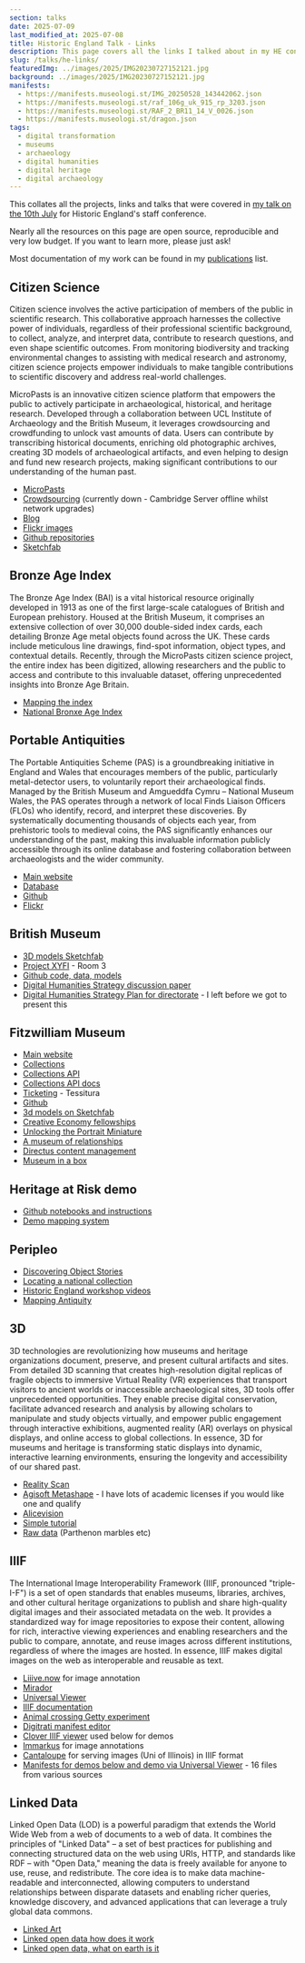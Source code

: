 ```yaml
---
section: talks
date: 2025-07-09
last_modified_at: 2025-07-08
title: Historic England Talk - Links
description: This page covers all the links I talked about in my HE conference paper online
slug: /talks/he-links/
featuredImg: ../images/2025/IMG20230727152121.jpg
background: ../images/2025/IMG20230727152121.jpg
manifests:
  - https://manifests.museologi.st/IMG_20250528_143442062.json
  - https://manifests.museologi.st/raf_106g_uk_915_rp_3203.json
  - https://manifests.museologi.st/RAF_2_BR11_14_V_0026.json
  - https://manifests.museologi.st/dragon.json
tags:
  - digital transformation
  - museums
  - archaeology
  - digital humanities
  - digital heritage
  - digital archaeology
---
```

This collates all the projects, links and talks that were covered in [my talk on the 10th July](https://westminsterschool-my.sharepoint.com/:p:/g/personal/dan_pett_westminster_org_uk/EVUJGfkD89NFgGWYlcVxPTkBMJZUASEs85DYcwhZtGAL7w?e=y7JMqF) for Historic England's staff conference.

Nearly all the resources on this page are open source, reproducible and very low budget. If you want to learn more, please just ask!

Most documentation of my work can be found in my [publications](/publications/) list. 

## Citizen Science

Citizen science involves the active participation of members of the public in scientific research. This collaborative approach harnesses the collective power of individuals, regardless of their professional scientific background, to collect, analyze, and interpret data, contribute to research questions, and even shape scientific outcomes. From monitoring biodiversity and tracking environmental changes to assisting with medical research and astronomy, citizen science projects empower individuals to make tangible contributions to scientific discovery and address real-world challenges.

MicroPasts is an innovative citizen science platform that empowers the public to actively participate in archaeological, historical, and heritage research. Developed through a collaboration between UCL Institute of Archaeology and the British Museum, it leverages crowdsourcing and crowdfunding to unlock vast amounts of data. Users can contribute by transcribing historical documents, enriching old photographic archives, creating 3D models of archaeological artifacts, and even helping to design and fund new research projects, making significant contributions to our understanding of the human past.

* [MicroPasts](https://micropasts.org) 
* [Crowdsourcing](https://crowdsourced.micropasts.org) (currently down - Cambridge Server offline whilst network upgrades)
* [Blog](https://blog.micropasts.org)
* [Flickr images](https://flickr.com/micropasts)
* [Github repositories](https://github.com/micropasts)
* [Sketchfab](https://sketchfab.com/micropasts)

## Bronze Age Index

The Bronze Age Index (BAI) is a vital historical resource originally developed in 1913 as one of the first large-scale catalogues of British and European prehistory. Housed at the British Museum, it comprises an extensive collection of over 30,000 double-sided index cards, each detailing Bronze Age metal objects found across the UK. These cards include meticulous line drawings, find-spot information, object types, and contextual details. Recently, through the MicroPasts citizen science project, the entire index has been digitized, allowing researchers and the public to access and contribute to this invaluable dataset, offering unprecedented insights into Bronze Age Britain.

* [Mapping the index](https://mapping-the-bronze-age.micropasts.org/#/?/?/?/mode=points)
* [National Bronxe Age Index](https://bronze-age-index.micropasts.org)

## Portable Antiquities

The Portable Antiquities Scheme (PAS) is a groundbreaking initiative in England and Wales that encourages members of the public, particularly metal-detector users, to voluntarily report their archaeological finds. Managed by the British Museum and Amgueddfa Cymru – National Museum Wales, the PAS operates through a network of local Finds Liaison Officers (FLOs) who identify, record, and interpret these discoveries. By systematically documenting thousands of objects each year, from prehistoric tools to medieval coins, the PAS significantly enhances our understanding of the past, making this invaluable information publicly accessible through its online database and fostering collaboration between archaeologists and the wider community.

* [Main website](https://finds.org.uk)
* [Database](https://finds.org.uk/database)
* [Github](https://github.com/findsorguk) 
* [Flickr](https://flickr.com/finds)

## British Museum

* [3D models Sketchfab](https://sketchfab.com/britishmuseum)
* [Project XYFI](https://experiments.withgoogle.com/xy-fi) - Room 3
* [Github code, data, models](https://github.com/britishmuseumdh)
* [Digital Humanities Strategy discussion paper](https://docs.google.com/document/d/0B8ljmz4TA058M2NselVWMUNpYjg/edit?usp=sharing&ouid=116226960739155950088&resourcekey=0-wzxfX1bOCTodVs8-aqtA1A&rtpof=true&sd=true)
* [Digital Humanities Strategy Plan for directorate](https://docs.google.com/document/d/1dnPUotMoVr53bYQQxZ-vsj9D5FoOA2nEwrMR88RYRl0/edit?usp=sharing) - I left before we got to present this

## Fitzwilliam Museum 

* [Main website](https://fitzmuseum.cam.ac.uk)
* [Collections](https://data.fitzmuseum.cam.ac.uk)
* [Collections API ](https://data.fitzmuseum.cam.ac.uk/api/)
* [Collections API docs](https://data.fitzmuseum.cam.ac.uk/api/v1/docs)
* [Ticketing](https://tickets.museums.cam.ac.uk) - Tessitura
* [Github](https://github.com/fitzwilliammuseum)
* [3d models on Sketchfab](https://sketchfab.com/fitzwilliammuseum)
* [Creative Economy fellowships](https://creative-economy.fitzmuseum.cam.ac.uk/)
* [Unlocking the Portrait Miniature](https://unlocking-miniatures.fitzmuseum.cam.ac.uk/)
* [A museum of relationships](https://amor.fitzmuseum.cam.ac.uk)
* [Directus content management](https://getdirectus.com)
* [Museum in a box](https://museuminabox.org/)

## Heritage at Risk demo

* [Github notebooks and instructions](https://github.com/MicroPasts/heritage-at-risk)
* [Demo mapping system](https://heritage-at-risk.museologi.st)

## Peripleo

* [Discovering Object Stories](https://openhumanitiesdata.metajnl.com/articles/10.5334/johd.273)
* [Locating a national collection](https://britishlibrary.github.io/locating-a-national-collection/)
* [Historic England workshop videos](https://www.youtube.com/watch?v=XCkk0-_4IK4&list=PLYLI4bmKQXBv2tic1goQzLoD2VwgbWtBx)
* [Mapping Antiquity](https://mapping-antiquity.fitzmuseum.cam.ac.uk)

## 3D

3D technologies are revolutionizing how museums and heritage organizations document, preserve, and present cultural artifacts and sites. From detailed 3D scanning that creates high-resolution digital replicas of fragile objects to immersive Virtual Reality (VR) experiences that transport visitors to ancient worlds or inaccessible archaeological sites, 3D tools offer unprecedented opportunities. They enable precise digital conservation, facilitate advanced research and analysis by allowing scholars to manipulate and study objects virtually, and empower public engagement through interactive exhibitions, augmented reality (AR) overlays on physical displays, and online access to global collections. In essence, 3D for museums and heritage is transforming static displays into dynamic, interactive learning environments, ensuring the longevity and accessibility of our shared past.

* [Reality Scan](https://www.realityscan.com/en-US)
* [Agisoft Metashape](https://www.agisoft.com) - I have lots of academic licenses if you would like one and qualify
* [Alicevision](https://alicevision.org)
* [Simple tutorial](https://github.fitzmuseum.cam.ac.uk/pump-priming/)
* [Raw data](https://drive.google.com/drive/folders/1LgHMXdZYsyGWj-Q-Qm4LmuSnfrcSghNE?usp=drive_link) (Parthenon marbles etc)

## IIIF

The International Image Interoperability Framework (IIIF, pronounced "triple-I-F") is a set of open standards that enables museums, libraries, archives, and other cultural heritage organizations to publish and share high-quality digital images and their associated metadata on the web. It provides a standardized way for image repositories to expose their content, allowing for rich, interactive viewing experiences and enabling researchers and the public to compare, annotate, and reuse images across different institutions, regardless of where the images are hosted. In essence, IIIF makes digital images on the web as interoperable and reusable as text.

* [Liiive.now](https://liiive.now) for image annotation
* [Mirador](https://projectmirador.org)
* [Universal Viewer](https://universalviewer.io)
* [IIIF documentation](https://iiif.io)
* [Animal crossing Getty experiment](https://experiments.getty.edu/ac-art-generator/)
* [Digitrati manifest editor](https://manifest-editor.digirati.services)
* [Clover IIIF viewer](https://samvera-labs.github.io/clover-iiif/) used below for demos
* [Immarkus](https://immarkus.xmarkus.org/) for image annotations
* [Cantaloupe](https://cantaloupe-project.github.io) for serving images (Uni of Illinois) in IIIF format
* [Manifests for demos below and demo via Universal Viewer](https://manifests.museologi.st/) - 16 files from various sources

## Linked Data

Linked Open Data (LOD) is a powerful paradigm that extends the World Wide Web from a web of documents to a web of data. It combines the principles of "Linked Data" – a set of best practices for publishing and connecting structured data on the web using URIs, HTTP, and standards like RDF – with "Open Data," meaning the data is freely available for anyone to use, reuse, and redistribute. The core idea is to make data machine-readable and interconnected, allowing computers to understand relationships between disparate datasets and enabling richer queries, knowledge discovery, and advanced applications that can leverage a truly global data commons.

* [Linked Art](https://linked.art)
* [Linked open data how does it work](https://www.youtube.com/watch?v=0m79yDb4AzE)
* [Linked open data, what on earth is it](https://www.youtube.com/watch?v=mMR6JQ1M6qE)